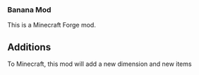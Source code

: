 ### Banana Mod
This is a Minecraft Forge mod. 

## Additions
To Minecraft, this mod will add a new dimension and new items